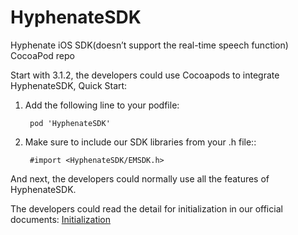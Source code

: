 # HyphenateSDK


Hyphenate iOS SDK(doesn’t support the real-time speech function)  CocoaPod repo

Start with 3.1.2, the developers could use Cocoapods to integrate HyphenateSDK, Quick Start:

1. Add the following line to your podfile:

		pod 'HyphenateSDK'
		
2. Make sure to include our SDK libraries from your .h file::

		#import <HyphenateSDK/EMSDK.h>
		
And next, the developers could normally use all the features of HyphenateSDK.

The developers could read the detail for initialization in our official documents: [Initialization](http://docs.hyphenate.io/im/iosclientintegration/iossdkimport)
